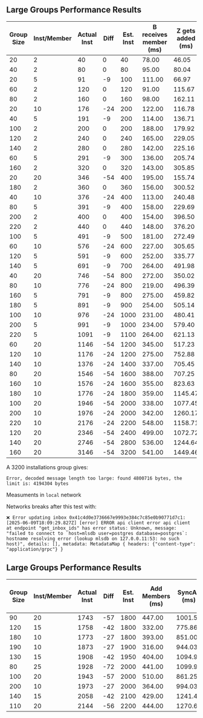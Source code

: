 ## Large Groups Performance Results

| Group Size | Inst/Member | Actual Inst | Diff | Est. Inst | B receives member (ms) | Z gets added (ms) | Time per Install (ms) |
| ---------- | ----------- | ----------- | ---- | --------- | ---------------------- | ----------------- | --------------------- |
| 20         | 2           | 40          | 0    | 40        | 78.00                  | 46.05             | 1.95                  |
| 40         | 2           | 80          | 0    | 80        | 95.00                  | 80.04             | 1.19                  |
| 20         | 5           | 91          | -9   | 100       | 111.00                 | 66.97             | 1.22                  |
| 60         | 2           | 120         | 0    | 120       | 91.00                  | 115.67            | 0.76                  |
| 80         | 2           | 160         | 0    | 160       | 98.00                  | 162.11            | 0.61                  |
| 20         | 10          | 176         | -24  | 200       | 122.00                 | 116.78            | 0.69                  |
| 40         | 5           | 191         | -9   | 200       | 114.00                 | 136.71            | 0.60                  |
| 100        | 2           | 200         | 0    | 200       | 188.00                 | 179.92            | 0.94                  |
| 120        | 2           | 240         | 0    | 240       | 165.00                 | 229.05            | 0.69                  |
| 140        | 2           | 280         | 0    | 280       | 142.00                 | 225.16            | 0.51                  |
| 60         | 5           | 291         | -9   | 300       | 136.00                 | 205.74            | 0.47                  |
| 160        | 2           | 320         | 0    | 320       | 143.00                 | 305.85            | 0.45                  |
| 20         | 20          | 346         | -54  | 400       | 195.00                 | 155.74            | 0.56                  |
| 180        | 2           | 360         | 0    | 360       | 156.00                 | 300.52            | 0.43                  |
| 40         | 10          | 376         | -24  | 400       | 113.00                 | 240.48            | 0.30                  |
| 80         | 5           | 391         | -9   | 400       | 158.00                 | 229.69            | 0.40                  |
| 200        | 2           | 400         | 0    | 400       | 154.00                 | 396.50            | 0.39                  |
| 220        | 2           | 440         | 0    | 440       | 148.00                 | 376.20            | 0.34                  |
| 100        | 5           | 491         | -9   | 500       | 181.00                 | 272.49            | 0.37                  |
| 60         | 10          | 576         | -24  | 600       | 227.00                 | 305.65            | 0.39                  |
| 120        | 5           | 591         | -9   | 600       | 252.00                 | 335.77            | 0.43                  |
| 140        | 5           | 691         | -9   | 700       | 264.00                 | 491.98            | 0.38                  |
| 40         | 20          | 746         | -54  | 800       | 272.00                 | 350.02            | 0.36                  |
| 80         | 10          | 776         | -24  | 800       | 219.00                 | 496.39            | 0.28                  |
| 160        | 5           | 791         | -9   | 800       | 275.00                 | 459.82            | 0.35                  |
| 180        | 5           | 891         | -9   | 900       | 254.00                 | 505.14            | 0.29                  |
| 100        | 10          | 976         | -24  | 1000      | 231.00                 | 480.41            | 0.24                  |
| 200        | 5           | 991         | -9   | 1000      | 234.00                 | 579.40            | 0.24                  |
| 220        | 5           | 1091        | -9   | 1100      | 264.00                 | 621.13            | 0.24                  |
| 60         | 20          | 1146        | -54  | 1200      | 345.00                 | 517.23            | 0.30                  |
| 120        | 10          | 1176        | -24  | 1200      | 275.00                 | 752.88            | 0.23                  |
| 140        | 10          | 1376        | -24  | 1400      | 337.00                 | 705.45            | 0.24                  |
| 80         | 20          | 1546        | -54  | 1600      | 388.00                 | 707.25            | 0.25                  |
| 160        | 10          | 1576        | -24  | 1600      | 355.00                 | 823.63            | 0.23                  |
| 180        | 10          | 1776        | -24  | 1800      | 359.00                 | 1145.47           | 0.20                  |
| 100        | 20          | 1946        | -54  | 2000      | 338.00                 | 1077.45           | 0.17                  |
| 200        | 10          | 1976        | -24  | 2000      | 342.00                 | 1260.17           | 0.17                  |
| 220        | 10          | 2176        | -24  | 2200      | 548.00                 | 1158.71           | 0.25                  |
| 120        | 20          | 2346        | -54  | 2400      | 499.00                 | 1072.72           | 0.21                  |
| 140        | 20          | 2746        | -54  | 2800      | 536.00                 | 1244.64           | 0.20                  |
| 160        | 20          | 3146        | -54  | 3200      | 541.00                 | 1449.46           | 0.17                  |

A 3200 installations group gives:

```
Error, decoded message length too large: found 4800716 bytes, the limit is: 4194304 bytes
```

Measuments in `local` network

Networks breaks after this test with:

```
❌ Error updating inbox 0x41c4d0e3736667e9993e384c7c85e0b90771d7c1:
[2025-06-09T18:09:29.827Z] [error] ERROR api client error api client at endpoint "get_inbox_ids" has error status: Unknown, message: "failed to connect to `host=mlsdb user=postgres database=postgres`: hostname resolving error (lookup mlsdb on 127.0.0.11:53: no such host)", details: [], metadata: MetadataMap { headers: {"content-type": "application/grpc"} }
```

## Large Groups Performance Results

| Group Size | Inst/Member | Actual Inst | Diff | Est. Inst | Add Members (ms) | SyncAll (ms) | Time per Install (ms) |
| ---------- | ----------- | ----------- | ---- | --------- | ---------------- | ------------ | --------------------- |
| 90         | 20          | 1743        | -57  | 1800      | 447.00           | 1001.52      | 0.26                  |
| 120        | 15          | 1758        | -42  | 1800      | 332.00           | 775.86       | 0.19                  |
| 180        | 10          | 1773        | -27  | 1800      | 393.00           | 851.00       | 0.22                  |
| 190        | 10          | 1873        | -27  | 1900      | 316.00           | 944.03       | 0.17                  |
| 130        | 15          | 1908        | -42  | 1950      | 404.00           | 1094.99      | 0.21                  |
| 80         | 25          | 1928        | -72  | 2000      | 441.00           | 1099.99      | 0.23                  |
| 100        | 20          | 1943        | -57  | 2000      | 510.00           | 861.25       | 0.26                  |
| 200        | 10          | 1973        | -27  | 2000      | 364.00           | 994.03       | 0.18                  |
| 140        | 15          | 2058        | -42  | 2100      | 429.00           | 1241.45      | 0.21                  |
| 110        | 20          | 2144        | -56  | 2200      | 444.00           | 1270.69      | 0.21                  |
